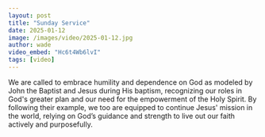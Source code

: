 ```yaml
---
layout: post
title: "Sunday Service"
date: 2025-01-12
image: /images/video/2025-01-12.jpg
author: wade
video_embed: "Hc6t4Wb6lvI"
tags: [video]
---
```


We are called to embrace humility and dependence on God as modeled by John the Baptist and Jesus during His baptism, recognizing our roles in God's greater plan and our need for the empowerment of the Holy Spirit. By following their example, we too are equipped to continue Jesus' mission in the world, relying on God’s guidance and strength to live out our faith actively and purposefully.
